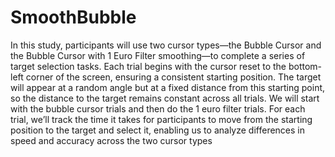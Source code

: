 # SmoothBubble

In this study, participants will use two cursor types—the Bubble Cursor and the Bubble Cursor with 1 Euro Filter smoothing—to complete a series of target selection tasks. Each trial begins with the cursor reset to the bottom-left corner of the screen, ensuring a consistent starting position. The target will appear at a random angle but at a fixed distance from this starting point, so the distance to the target remains constant across all trials. We will start with the bubble cursor trials and then do the 1 euro filter trials. For each trial, we’ll track the time it takes for participants to move from the starting position to the target and select it, enabling us to analyze differences in speed and accuracy across the two cursor types

